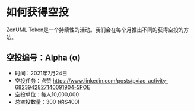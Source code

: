 # 如何获得空投

ZenUML Token是一个持续性的活动。我们会在每个月推出不同的获得空投的方法。

## 空投编号：Alpha (α)
* 时间：2021年7月24日
* 空投任务：点赞 https://www.linkedin.com/posts/pxiao_activity-6823942827140091904-5POE
* 空投单位：每人10,000,000
* 总空投数量：300 (约$400)
